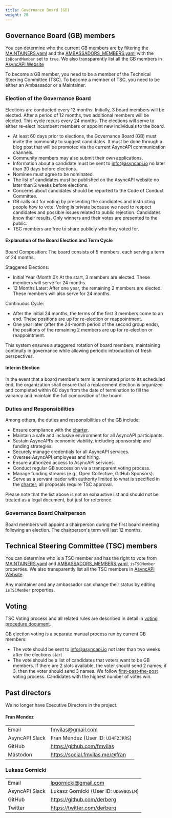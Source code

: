 ```yaml
---
title: Governance Board (GB)
weight: 20
---
```


## Governance Board (GB) members

You can determine who the current GB members are by filtering the [MAINTAINERS.yaml](https://github.com/asyncapi/community/blob/master/MAINTAINERS.yaml) and the [AMBASSADORS_MEMBERS.yaml](https://github.com/asyncapi/community/blob/master/AMBASSADORS_MEMBERS.yaml) with the `isBoardMember` set to `true`. We also transparently list all the GB members in [AsyncAPI Website](https://asyncapi.com/community/board)

To become a GB member, you need to be a member of the Technical Steering Committee (TSC). To become a member of TSC, you need to be either an Ambassador or a Maintainer. 

### Election of the Governance Board

Elections are conducted every 12 months. Initially, 3 board members will be elected. After a period of 12 months, two additional members will be elected. This cycle recurs every 24 months. The elections will serve to either re-elect incumbent members or appoint new individuals to the board.

- At least 60 days prior to elections, the Governance Board (GB) must invite the community to suggest candidates. It must be done through a blog post that will be promoted via the current AsyncAPI communication channels.
- Community members may also submit their own applications. 
- Information about a candidate must be sent to info@asyncapi.io no later than 30 days before elections.
- Nominee must agree to be nominated.
- The list of candidates must be published on the AsyncAPI website no later than 2 weeks before elections.
- Concerns about candidates should be reported to the Code of Conduct Committee. 
- GB calls out for voting by presenting the candidates and instructing people how to vote. Voting is private because we need to respect candidates and possible issues related to public rejection. Candidates know their results. Only winners and their votes are presented to the public.
- TSC members are free to share publicly who they voted for.

#### Explanation of the Board Election and Term Cycle

Board Composition: The board consists of 5 members, each serving a term of 24 months.

Staggered Elections:

- Initial Year (Month 0): At the start, 3 members are elected. These members will serve for 24 months.
- 12 Months Later: After one year, the remaining 2 members are elected. These members will also serve for 24 months.

Continuous Cycle:

- After the initial 24 months, the terms of the first 3 members come to an end. These positions are up for re-election or reappointment.
- One year later (after the 24-month period of the second group ends), the positions of the remaining 2 members are up for re-election or reappointment.

This system ensures a staggered rotation of board members, maintaining continuity in governance while allowing periodic introduction of fresh perspectives.

#### Interim Election

In the event that a board member's term is terminated prior to its scheduled end, the organization shall ensure that a replacement election is organized and completed within 60 days from the date of termination to fill the vacancy and maintain the full composition of the board.

### Duties and Responsibilities

Among others, the duties and responsibilities of the GB include:

- Ensure compliance with the [charter](CHARTER).
- Maintain a safe and inclusive environment for all AsyncAPI participants.
- Sustain AsyncAPI’s economic viability, including sponsorship and funding strategies.
- Securely manage credentials for all AsyncAPI services.
- Oversee AsyncAPI employees and hiring.
- Ensure authorized access to AsyncAPI services.
- Conduct regular GB succession via a transparent voting process.
- Manage funding streams (e.g., Open Collective, GitHub Sponsors).
- Serve as a servant leader with authority limited to what is specified in the [charter](CHARTER); all proposals require TSC approval.

Please note that the list above is not an exhaustive list and should not be treated as a legal document, but just for reference.


### Governance Board Chairperson

Board members will appoint a chairperson during the first board meeting following an election. The chairperson's term will last 12 months.

## Technical Steering Committee (TSC) members

You can determine who is a TSC member and has the right to vote from [MAINTAINERS.yaml](https://github.com/asyncapi/community/blob/master/MAINTAINERS.yaml) and [AMBASSADORS_MEMBERS.yaml](https://github.com/asyncapi/community/blob/master/AMBASSADORS_MEMBERS.yaml), `isTSCMember` properties. We also transparently list all the TSC members in [AsyncAPI Website](https://asyncapi.com/community/tsc).

Any maintainer and any ambassador can change their status by editing `isTSCMember` properties.

## Voting

TSC Voting process and all related rules are described in detail in [voting procedure document](voting).

GB election voting is a separate manual process run by current GB members:
- The vote should be sent to info@asyncapi.io not later than two weeks after the elections start
- The vote should be a list of candidates that voters want to be GB members. If there are 2 slots available, the voter should send 2 names; if 3, then the voter should send 3 names. We follow [first-past-the-post](https://en.wikipedia.org/wiki/First-past-the-post_voting) voting process. Candidates with the highest number of votes win.

## Past directors

We no longer have Executive Directors in the project.

#### Fran Mendez

|                |                                    |
| -------------- | ---------------------------------- |
| Email          | fmvilas@gmail.com                  |
| AsyncAPI Slack | Fran Méndez (User ID: `U34F2JRRS`) |
| GitHub         | https://github.com/fmvilas         |
| Mastodon       | https://social.fmvilas.me/@fran    |

### Lukasz Gornicki

|                |                                        |
| -------------- | -------------------------------------- |
| Email          | lpgornicki@gmail.com                   |
| AsyncAPI Slack | Lukasz Gornicki (User ID: `UD698Q5LM`) |
| GitHub         | https://github.com/derberg             |
| Twitter        | https://twitter.com/derberq            |
